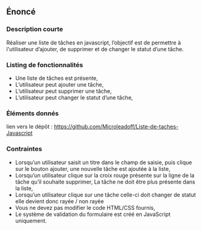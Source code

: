## Énoncé

### Description courte

Réaliser une liste de tâches en javascript, l’objectif est de permettre à l'utilisateur d’ajouter, de supprimer et de changer le statut d’une tâche.

### Listing de fonctionnalités

- Une liste de tâches est présente,
- L’utilisateur peut ajouter une tâche,
- L’utilisateur peut supprimer une tâche,
- L’utilisateur peut changer le statut d’une tâche,

### Éléments donnés

lien vers le dépôt : <a href="https://github.com/Microleadoff/Liste-de-taches-Javascript" title="lien vers le dépôt" target="_blank">https://github.com/Microleadoff/Liste-de-taches-Javascript</a>

### Contraintes

- Lorsqu’un utilisateur saisit un titre dans le champ de saisie, puis clique sur le bouton ajouter, une nouvelle tâche est ajoutée à la liste,
- Lorsqu’un utilisateur clique sur la croix rouge présente sur la ligne de la tâche qu’il souhaite supprimer, La tâche ne doit être plus présente dans la liste,
- Lorsqu’un utilisateur clique sur une tâche celle-ci doit changer de statut elle devient donc rayée / non rayée
- Vous ne devez pas modifier le code HTML/CSS fournis,
- Le système de validation du formulaire est créé en JavaScript uniquement.